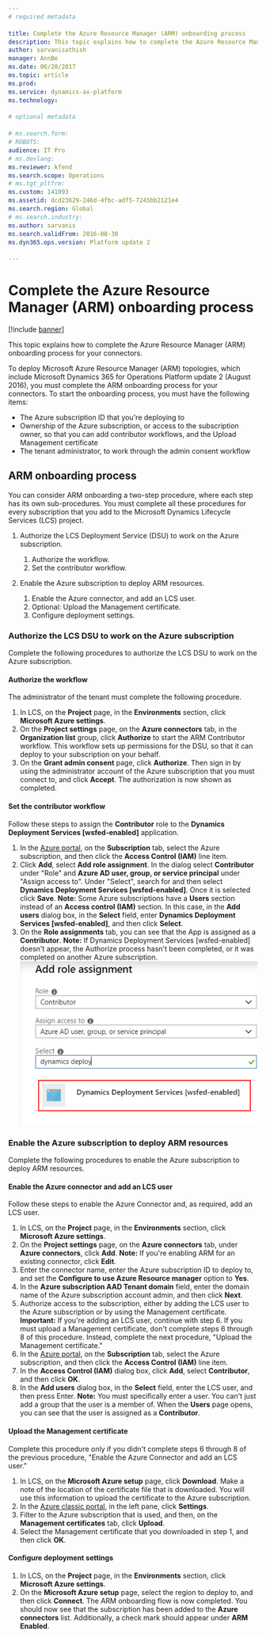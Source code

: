 ```yaml
---
# required metadata

title: Complete the Azure Resource Manager (ARM) onboarding process
description: This topic explains how to complete the Azure Resource Manager (ARM) onboarding process for your connectors. 
author: sarvanisathish
manager: AnnBe
ms.date: 06/20/2017
ms.topic: article
ms.prod: 
ms.service: dynamics-ax-platform
ms.technology: 

# optional metadata

# ms.search.form: 
# ROBOTS: 
audience: IT Pro
# ms.devlang: 
ms.reviewer: kfend
ms.search.scope: Operations
# ms.tgt_pltfrm: 
ms.custom: 141093
ms.assetid: dcd23629-246d-4fbc-adf5-7245bb2121e4
ms.search.region: Global
# ms.search.industry: 
ms.author: sarvanis
ms.search.validFrom: 2016-08-30
ms.dyn365.ops.version: Platform update 2

---
```


# Complete the Azure Resource Manager (ARM) onboarding process

[!include [banner](../includes/banner.md)]

This topic explains how to complete the Azure Resource Manager (ARM) onboarding process for your connectors. 

To deploy Microsoft Azure Resource Manager (ARM) topologies, which include Microsoft Dynamics 365 for Operations Platform update 2 (August 2016), you must complete the ARM onboarding process for your connectors. To start the onboarding process, you must have the following items:

-   The Azure subscription ID that you're deploying to
-   Ownership of the Azure subscription, or access to the subscription owner, so that you can add contributor workflows, and the Upload Management certificate
-   The tenant administrator, to work through the admin consent workflow

## ARM onboarding process
You can consider ARM onboarding a two-step procedure, where each step has its own sub-procedures. You must complete all these procedures for every subscription that you add to the Microsoft Dynamics Lifecycle Services (LCS) project.

1.  Authorize the LCS Deployment Service (DSU) to work on the Azure subscription.
    1.  Authorize the workflow.
    2.  Set the contributor workflow.

2.  Enable the Azure subscription to deploy ARM resources.
    1.  Enable the Azure connector, and add an LCS user.
    2.  Optional: Upload the Management certificate.
    3.  Configure deployment settings.

### Authorize the LCS DSU to work on the Azure subscription

Complete the following procedures to authorize the LCS DSU to work on the Azure subscription.

#### Authorize the workflow

The administrator of the tenant must complete the following procedure.

1.  In LCS, on the **Project** page, in the **Environments** section, click **Microsoft Azure settings**.
2.  On the **Project settings** page, on the **Azure connectors** tab, in the **Organization list** group, click **Authorize** to start the ARM Contributor workflow. This workflow sets up permissions for the DSU, so that it can deploy to your subscription on your behalf.
3.  On the **Grant admin consent** page, click **Authorize**. Then sign in by using the administrator account of the Azure subscription that you must connect to, and click **Accept**. The authorization is now shown as completed.

#### Set the contributor workflow

Follow these steps to assign the **Contributor** role to the **Dynamics Deployment Services \[wsfed-enabled\]** application.

1.  In the [Azure portal](https://portal.azure.com), on the **Subscription** tab, select the Azure subscription, and then click the **Access Control (IAM)** line item.
2.  Click **Add**, select **Add role assignment**. In the dialog select **Contributor** under "Role" and **Azure AD user, group, or service principal** under "Assign access to". Under "Select", search for and then select **Dynamics Deployment Services \[wsfed-enabled\]**. Once it is selected click **Save**. **Note:** Some Azure subscriptions have a **Users** section instead of an **Access control (IAM)** section. In this case, in the **Add users** dialog box, in the **Select** field, enter **Dynamics Deployment Services \[wsfed-enabled\]**, and then click **Select**.
3.  On the **Role assignments** tab, you can see that the App is assigned as a **Contributor**. **Note:** If Dynamics Deployment Services \[wsfed-enabled\] doesn't appear, the Authorize process hasn't been completed, or it was completed on another Azure subscription. [![Dynamics Deployment Services \[wsfed-enabled\]](./media/arm_redo_02.png)](./media/arm_redo_02.png)

### Enable the Azure subscription to deploy ARM resources

Complete the following procedures to enable the Azure subscription to deploy ARM resources.

#### Enable the Azure connector and add an LCS user

Follow these steps to enable the Azure Connector and, as required, add an LCS user.

1.  In LCS, on the **Project** page, in the **Environments** section, click **Microsoft Azure settings**.
2.  On the **Project settings** page, on the **Azure connectors** tab, under **Azure connectors**, click **Add**. **Note:** If you're enabling ARM for an existing connector, click **Edit**.
3.  Enter the connector name, enter the Azure subscription ID to deploy to, and set the **Configure to use Azure Resource manager** option to **Yes**.
4.  In the **Azure subscription AAD Tenant domain** field, enter the domain name of the Azure subscription account admin, and then click **Next**.
5.  Authorize access to the subscription, either by adding the LCS user to the Azure subscription or by using the Management certificate. **Important:** If you're adding an LCS user, continue with step 6. If you must upload a Management certificate, don't complete steps 6 through 8 of this procedure. Instead, complete the next procedure, "Upload the Management certificate."
6.  In the [Azure portal](https://portal.azure.com), on the **Subscription** tab, select the Azure subscription, and then click the **Access Control (IAM)** line item.
7.  In the **Access Control (IAM)** dialog box, click **Add**, select **Contributor**, and then click **OK**.
8.  In the **Add users** dialog box, in the **Select** field, enter the LCS user, and then press Enter. **Note:** You must specifically enter a user. You can't just add a group that the user is a member of. When the **Users** page opens, you can see that the user is assigned as a **Contributor**.

#### Upload the Management certificate

Complete this procedure only if you didn't complete steps 6 through 8 of the previous procedure, "Enable the Azure Connector and add an LCS user."

1.  In LCS, on the **Microsoft Azure setup** page, click **Download**. Make a note of the location of the certificate file that is downloaded. You will use this information to upload the certificate to the Azure subscription.
2.  In the [Azure classic portal](https://manage.windowsazure.com/), in the left pane, click **Settings**.
3.  Filter to the Azure subscription that is used, and then, on the **Management certificates** tab, click **Upload**.
4.  Select the Management certificate that you downloaded in step 1, and then click **OK**.

#### Configure deployment settings

1.  In LCS, on the **Project** page, in the **Environments** section, click **Microsoft Azure settings**.
2.  On the **Microsoft Azure setup** page, select the region to deploy to, and then click **Connect**. The ARM onboarding flow is now completed. You should now see that the subscription has been added to the **Azure connectors** list. Additionally, a check mark should appear under **ARM Enabled**.




